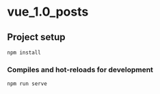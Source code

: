 # vue_1.0_posts

## Project setup
```
npm install
```

### Compiles and hot-reloads for development
```
npm run serve
```
